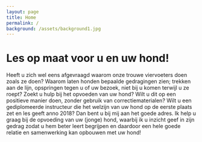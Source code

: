 ```yaml
---
layout: page
title: Home
permalink: /
background: /assets/background1.jpg
---
```

# Les op maat voor u en uw hond!

Heeft u zich wel eens afgevraagd waarom onze trouwe viervoeters doen zoals ze doen? Waarom laten honden bepaalde gedragingen zien; trekken aan de lijn, opspringen tegen u of uw bezoek, niet bij u komen terwijl u ze roept? Zoekt u hulp bij het opvoeden van uw hond? Wilt u dit op een positieve manier doen, zonder gebruik van correctiematerialen? Wilt u een gediplomeerde instructeur die het welzijn van uw hond op de eerste plaats zet en les geeft anno 2018? Dan bent u bij mij aan het goede adres. Ik help u graag bij de opvoeding van uw (jonge) hond, waarbij ik u inzicht geef in zijn gedrag zodat u hem beter leert begrijpen en daardoor een hele goede relatie en samenwerking kan opbouwen met uw hond!